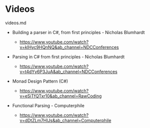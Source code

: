 # Videos

videos.md

*   Building a parser in C#, from first principles - Nicholas Blumhardt

    *   https://www.youtube.com/watch?v=klHyc9HQnNQ&ab_channel=NDCConferences

*   Parsing in C# from first principles - Nicholas Blumhardt

    *   https://www.youtube.com/watch?v=t4dYy6P3JuA&ab_channel=NDCConferences

*   Monad Design Pattern (C#)

    *   https://www.youtube.com/watch?v=eSiTfQTxr10&ab_channel=RawCoding

*   Functional Parsing - Computerphile

    *   https://www.youtube.com/watch?v=dDtZLm7HIJs&ab_channel=Computerphile

